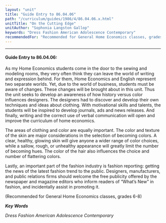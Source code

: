 ```yaml
---
layout: "unit"
title: "Guide Entry to 86.04.06"
path: "/curriculum/guides/1986/4/86.04.06.x.html"
unitTitle: "On the Cutting Edge"
unitAuthor: "Sophonia Langston Gallop"
keywords: "Dress Fashion American Adolescence Contemporary"
recommendedFor: "Recommended for General Home Economics classes, grades 6-8"
---
```

<body>
<hr/>
 <h4>
  Guide Entry to 86.04.06:
 </h4>
 As my Home Economics students come in the door to the sewing and modeling rooms, they very often think they can leave the world of writing and expression behind. For them, Home Economics and English represent two separate worlds. Yet, due to the world of business, students must be aware of changes. These changes will be brought about in this unit. Thus the unit seeks to develop an awareness of how history versus color influences designers. The designers had to discover and develop their own techniques and ideas about clothing. With motivational skills and talents, the students will be inspired to develop journals, ads and news releases. And finally, writing and the correct use of verbal communication will open and improve the curriculum of home economics.
 <p>
  The areas of clothing and color are equally important. The color and texture of the skin are major considerations in the selection of becoming colors. A clear, healthy, glowing skin will give anyone a wider range of color choices, while a sallow, rough, or unhealthy appearance will greatly limit the number of becoming hues. The color of the hair also influences the choice and number of flattering colors.
 </p>
 <p>
  Lastly, an important part of the fashion industry is fashion reporting: getting the news of the latest fashion trend to the public. Designers, manufacturers, and public relations firms should welcome the free publicity offered by the newspaper and magazine editors who inform readers of “What’s New” in fashion, and incidentally assist in promoting it.
 </p>
 <p>
  (Recommended for General Home Economics classes, grades 6-8)
 </p>
<p>
  <b>
   <i>
    Key Words
   </i>
  </b>
  <br/>
 </p>
 <p>
  <i>
   Dress Fashion American Adolescence Contemporary
  </i>
 </p>

</body>